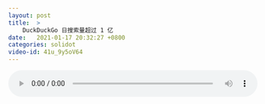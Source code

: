 ```yaml
---
layout: post
title:  >
    DuckDuckGo 日搜索量超过 1 亿
date:   2021-01-17 20:32:27 +0800
categories: solidot
video-id: 41u_9y5oV64
---
```


<audio src="/assets/c826380ba25544cceb9a777c283c06aa.mp3" style="width: 100%;" controls></audio>

